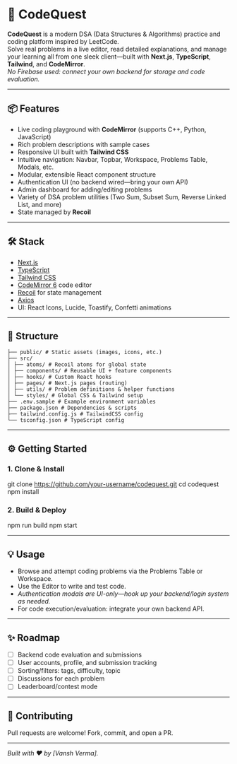 
# 🚀 CodeQuest

**CodeQuest** is a modern DSA (Data Structures & Algorithms) practice and coding platform inspired by LeetCode.  
Solve real problems in a live editor, read detailed explanations, and manage your learning all from one sleek client—built with **Next.js**, **TypeScript**, **Tailwind**, and **CodeMirror**.  
*No Firebase used: connect your own backend for storage and code evaluation.*

---

## 📦 Features

- Live coding playground with **CodeMirror** (supports C++, Python, JavaScript)
- Rich problem descriptions with sample cases
- Responsive UI built with **Tailwind CSS**
- Intuitive navigation: Navbar, Topbar, Workspace, Problems Table, Modals, etc.
- Modular, extensible React component structure
- Authentication UI (no backend wired—bring your own API)
- Admin dashboard for adding/editing problems
- Variety of DSA problem utilities (Two Sum, Subset Sum, Reverse Linked List, and more)
- State managed by **Recoil**

---

## 🛠 Stack

- [Next.js](https://nextjs.org/)
- [TypeScript](https://www.typescriptlang.org/)
- [Tailwind CSS](https://tailwindcss.com/)
- [CodeMirror 6](https://codemirror.net/) code editor
- [Recoil](https://recoiljs.org/) for state management
- [Axios](https://axios-http.com/) 
- UI: React Icons, Lucide, Toastify, Confetti animations

---

## 📁 Structure

```
├── public/ # Static assets (images, icons, etc.)
├── src/
│ ├── atoms/ # Recoil atoms for global state
│ ├── components/ # Reusable UI + feature components
│ ├── hooks/ # Custom React hooks
│ ├── pages/ # Next.js pages (routing)
│ ├── utils/ # Problem definitions & helper functions
│ └── styles/ # Global CSS & Tailwind setup
├── .env.sample # Example environment variables
├── package.json # Dependencies & scripts
├── tailwind.config.js # TailwindCSS config
└── tsconfig.json # TypeScript config
```


---

## ⚙️ Getting Started

### 1. Clone & Install

git clone https://github.com/your-username/codequest.git
cd codequest
npm install

### 2. Build & Deploy

npm run build
npm start

---

## 💡 Usage

- Browse and attempt coding problems via the Problems Table or Workspace.
- Use the Editor to write and test code.
- *Authentication modals are UI-only—hook up your backend/login system as needed.*
- For code execution/evaluation: integrate your own backend API.

---

## ✨ Roadmap

- [ ] Backend code evaluation and submissions
- [ ] User accounts, profile, and submission tracking
- [ ] Sorting/filters: tags, difficulty, topic
- [ ] Discussions for each problem
- [ ] Leaderboard/contest mode

---

## 🤝 Contributing

Pull requests are welcome! Fork, commit, and open a PR.

---

*Built with ❤️ by [Vansh Verma].*
